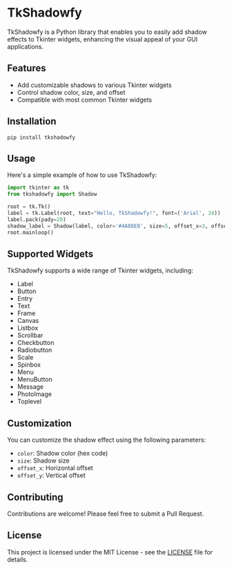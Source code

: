 # TkShadowfy

TkShadowfy is a Python library that enables you to easily add shadow effects to Tkinter widgets, enhancing the visual appeal of your GUI applications.

## Features

- Add customizable shadows to various Tkinter widgets
- Control shadow color, size, and offset
- Compatible with most common Tkinter widgets

## Installation

```
pip install tkshadowfy
```

## Usage

Here's a simple example of how to use TkShadowfy:

```python
import tkinter as tk
from tkshadowfy import Shadow

root = tk.Tk()
label = tk.Label(root, text="Hello, TkShadowfy!", font=('Arial', 24))
label.pack(pady=20)
shadow_label = Shadow(label, color='#4A86E8', size=5, offset_x=3, offset_y=3)
root.mainloop()
```

## Supported Widgets

TkShadowfy supports a wide range of Tkinter widgets, including:

- Label
- Button
- Entry
- Text
- Frame
- Canvas
- Listbox
- Scrollbar
- Checkbutton
- Radiobutton
- Scale
- Spinbox
- Menu
- MenuButton
- Message
- PhotoImage
- Toplevel

## Customization

You can customize the shadow effect using the following parameters:

- `color`: Shadow color (hex code)
- `size`: Shadow size
- `offset_x`: Horizontal offset
- `offset_y`: Vertical offset

## Contributing

Contributions are welcome! Please feel free to submit a Pull Request.

## License

This project is licensed under the MIT License - see the [LICENSE](LICENSE) file for details.
